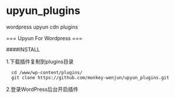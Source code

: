 # upyun_plugins
wordpress upyun cdn plugins

=== Upyun For Wordpress ===     


####INSTALL

1.下载插件复制到plugins目录

      cd /www/wp-content/plugins/
      git clone https://github.com/monkey-wenjun/upyun_plugins.git
      
2.登录WordPress后台开启插件      
